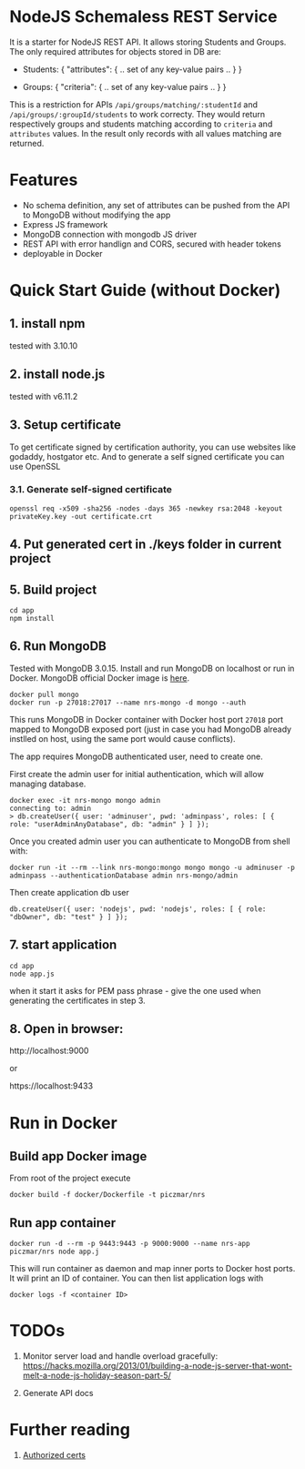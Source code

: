 # NodeJS Schemaless REST Service
It is a starter for NodeJS REST API.
It allows storing Students and Groups.
The only required attributes for objects stored in DB are:

* Students:
{
  "attributes": {
    .. set of any key-value pairs ..
  }
}

* Groups:
{
  "criteria": {
     .. set of any key-value pairs ..
  }
}

This is a restriction for APIs `/api/groups/matching/:studentId` and `/api/groups/:groupId/students` to work correcty.
They would return respectively groups and students matching according to `criteria` and `attributes` values.
In the result only records with all values matching are returned.

# Features
* No schema definition, any set of attributes can be pushed from the API to MongoDB without modifying the app
* Express JS framework
* MongoDB connection with mongodb JS driver
* REST API with error handlign and CORS, secured with header tokens
* deployable in Docker

# Quick Start Guide (without Docker)

## 1. install npm

tested with 3.10.10

## 2. install node.js

tested with v6.11.2

## 3. Setup certificate
To get certificate signed by certification authority, you can use websites like godaddy, hostgator etc.
And to generate a self signed certificate you can use OpenSSL

### 3.1. Generate self-signed certificate

```
openssl req -x509 -sha256 -nodes -days 365 -newkey rsa:2048 -keyout privateKey.key -out certificate.crt

```

## 4. Put generated cert in ./keys folder in current project

## 5. Build project

```
cd app
npm install
```

## 6. Run MongoDB
Tested with MongoDB 3.0.15.
Install and run MongoDB on localhost or run in Docker.
MongoDB official Docker image is [here](https://hub.docker.com/_/mongo/).

```
docker pull mongo
docker run -p 27018:27017 --name nrs-mongo -d mongo --auth
```

This runs MongoDB in Docker container with Docker host port `27018` port mapped to MongoDB exposed port (just in case you had MongoDB already instlled on host, using the same port would cause conflicts).

The app requires MongoDB authenticated user, need to create one.

First create the admin user for initial authentication, which will allow managing database.

```
docker exec -it nrs-mongo mongo admin
connecting to: admin
> db.createUser({ user: 'adminuser', pwd: 'adminpass', roles: [ { role: "userAdminAnyDatabase", db: "admin" } ] });
```

Once you created admin user you can authenticate to MongoDB from shell with:

```
docker run -it --rm --link nrs-mongo:mongo mongo mongo -u adminuser -p adminpass --authenticationDatabase admin nrs-mongo/admin

```

Then create application db user

```
db.createUser({ user: 'nodejs', pwd: 'nodejs', roles: [ { role: "dbOwner", db: "test" } ] });

```


## 7. start application

```
cd app
node app.js
```

when it start it asks for PEM pass phrase - give the one used when generating the certificates in step 3.

## 8. Open in browser:
http://localhost:9000

or

https://localhost:9433

# Run in Docker

## Build app Docker image
From root of the project execute

```
docker build -f docker/Dockerfile -t piczmar/nrs
```

## Run app container

```
docker run -d --rm -p 9443:9443 -p 9000:9000 --name nrs-app piczmar/nrs node app.j
```

This will run container as daemon and map inner ports to Docker host ports.
It will print an ID of container.
You can then list application logs with

```
docker logs -f <container ID>
```

# TODOs

1. Monitor server load and handle overload gracefully:
https://hacks.mozilla.org/2013/01/building-a-node-js-server-that-wont-melt-a-node-js-holiday-season-part-5/

2. Generate API docs


# Further reading
 1. [Authorized certs](https://engineering.circle.com/https-authorized-certs-with-node-js-315e548354a2)